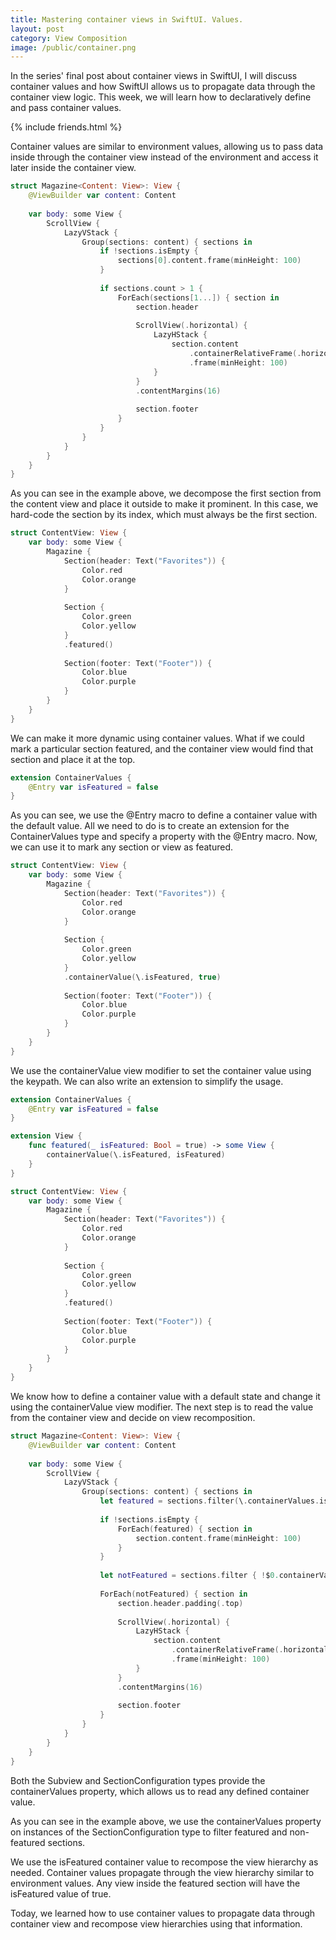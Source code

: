 ```yaml
---
title: Mastering container views in SwiftUI. Values.
layout: post
category: View Composition
image: /public/container.png
---
```


In the series' final post about container views in SwiftUI, I will discuss container values and how SwiftUI allows us to propagate data through the container view logic. This week, we will learn how to declaratively define and pass container values.

{% include friends.html %}

Container values are similar to environment values, allowing us to pass data inside through the container view instead of the environment and access it later inside the container view.

```swift
struct Magazine<Content: View>: View {
    @ViewBuilder var content: Content
    
    var body: some View {
        ScrollView {
            LazyVStack {
                Group(sections: content) { sections in
                    if !sections.isEmpty {
                        sections[0].content.frame(minHeight: 100)
                    }
                    
                    if sections.count > 1 {
                        ForEach(sections[1...]) { section in
                            section.header
                            
                            ScrollView(.horizontal) {
                                LazyHStack {
                                    section.content
                                        .containerRelativeFrame(.horizontal)
                                        .frame(minHeight: 100)
                                }
                            }
                            .contentMargins(16)
                            
                            section.footer
                        }
                    }
                }
            }
        }
    }
}
```

As you can see in the example above, we decompose the first section from the content view and place it outside to make it prominent. In this case, we hard-code the section by its index, which must always be the first section.

```swift
struct ContentView: View {
    var body: some View {
        Magazine {
            Section(header: Text("Favorites")) {
                Color.red
                Color.orange
            }
            
            Section {
                Color.green
                Color.yellow
            }
            .featured()
            
            Section(footer: Text("Footer")) {
                Color.blue
                Color.purple
            }
        }
    }
}
```

We can make it more dynamic using container values. What if we could mark a particular section featured, and the container view would find that section and place it at the top.

```swift
extension ContainerValues {
    @Entry var isFeatured = false
}
```

As you can see, we use the @Entry macro to define a container value with the default value. All we need to do is to create an extension for the ContainerValues type and specify a property with the @Entry macro. Now, we can use it to mark any section or view as featured.

```swift
struct ContentView: View {
    var body: some View {
        Magazine {
            Section(header: Text("Favorites")) {
                Color.red
                Color.orange
            }
            
            Section {
                Color.green
                Color.yellow
            }
            .containerValue(\.isFeatured, true)
            
            Section(footer: Text("Footer")) {
                Color.blue
                Color.purple
            }
        }
    }
}
```

We use the containerValue view modifier to set the container value using the keypath. We can also write an extension to simplify the usage.

```swift
extension ContainerValues {
    @Entry var isFeatured = false
}

extension View {
    func featured(_ isFeatured: Bool = true) -> some View {
        containerValue(\.isFeatured, isFeatured)
    }
}

struct ContentView: View {
    var body: some View {
        Magazine {
            Section(header: Text("Favorites")) {
                Color.red
                Color.orange
            }
            
            Section {
                Color.green
                Color.yellow
            }
            .featured()
            
            Section(footer: Text("Footer")) {
                Color.blue
                Color.purple
            }
        }
    }
}
```

We know how to define a container value with a default state and change it using the containerValue view modifier. The next step is to read the value from the container view and decide on view recomposition.

```swift
struct Magazine<Content: View>: View {
    @ViewBuilder var content: Content
    
    var body: some View {
        ScrollView {
            LazyVStack {
                Group(sections: content) { sections in
                    let featured = sections.filter(\.containerValues.isFeatured)
                    
                    if !sections.isEmpty {
                        ForEach(featured) { section in
                            section.content.frame(minHeight: 100)
                        }
                    }
                    
                    let notFeatured = sections.filter { !$0.containerValues.isFeatured }
                    
                    ForEach(notFeatured) { section in
                        section.header.padding(.top)
                        
                        ScrollView(.horizontal) {
                            LazyHStack {
                                section.content
                                    .containerRelativeFrame(.horizontal)
                                    .frame(minHeight: 100)
                            }
                        }
                        .contentMargins(16)
                        
                        section.footer
                    }
                }
            }
        }
    }
}
```

Both the Subview and SectionConfiguration types provide the containerValues property, which allows us to read any defined container value.

As you can see in the example above, we use the containerValues property on instances of the SectionConfiguration type to filter featured and non-featured sections.

We use the isFeatured container value to recompose the view hierarchy as needed. Container values propagate through the view hierarchy similar to environment values. Any view inside the featured section will have the isFeatured value of true.

Today, we learned how to use container values to propagate data through container view and recompose view hierarchies using that information.
